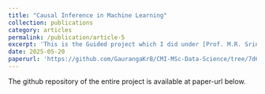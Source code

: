 ```yaml
---
title: "Causal Inference in Machine Learning"
collection: publications
category: articles
permalink: /publication/article-5
excerpt: 'This is the Guided project which I did under [Prof. M.R. Srinivasan](https://www.cmi.ac.in/people/fac-profile.php?id=mrsvasan) on the amazing topic of Causal Inference & Learning'
date: 2025-05-20
paperurl: 'https://github.com/GaurangaKrB/CMI-MSc-Data-Science/tree/7d62b71c99034fe16ddf948e96b7ec17f4cc3b4a/Sem4/CausalInference%20(GP)'
---
```


The github repository of the entire project is available at paper-url below.
